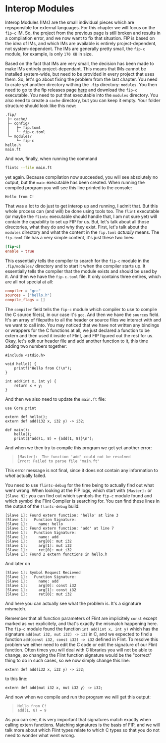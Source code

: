 # Interop Modules

Interop Modules (IMs) are the small individual pieces which are repsponsible for external languages. For this chapter we will focus on the `fip-c` IM. So, the project from the previous page is still broken and results in a compilation error, and we now want to fix that situation. FIP is based on the idea of IMs, and which IMs are available is entirely project-dependent, not system-dependent. The IMs are generally pretty small, the `fip-c` module, for example, is only `170 KB` in size.

Based on the fact that IMs are very small, the decision has been made to make IMs entirely project-dependant. This means that IMs cannot be installed system-wide, but need to be provided in every project that uses them. So, let's go about fixing the problem from the last chapter. You need to crate yet another directory withing the `.fip` directory: `modules`. You then need to go to the fip releases page [here](https://github.com/flint-lang/fip/releases) and download the `fip-c` executable. You need to put that executable into the `modules` directory. You also need to create a `cache` directory, but you can keep it empty. Your folder structure should look like this now:

```
.fip/
 ├─ cache/
 ├─ config/
 │   ├─ fip.toml
 │   └─ fip-c.toml
 └─ modules/
     └─ fip-c
hello.h
main.ft
```

And now, finally, when running the command

```sh
flintc --file main.ft
```

yet again. Because compilation now succeeded, you will see absolutely no output, but the `main` executable has been created. When running the compiled program you will see this line printed to the console:

```
Hello from C!
```

That was a lot to do just to get interop up and running, I admit that. But this whole process can (and will) be done using tools too. The `flint` executable (or maybe the `flintc` executable should handle that, I am not sure yet) will contain the capability to set up FIP for us. But, let's talk about all those directories, what they do and why they exist. First, let's talk about the `modules` directory and what the content in the `fip.toml` *actually* means. The `fip.toml` file has a very simple content, it's just these two lines:

```toml
[fip-c]
enable = true
```

This essentially tells the compiler to search for the `fip-c` module in the `.fip/modules/` directory and to start it when the compiler starts up. It essentially tells the compiler that the module exists and should be used by it. And then we have the `fip-c.toml` file. It only contains three entires, which are all not special at all:

```toml
compiler = "gcc"
sources = ["hello.h"]
compile_flags = []
```

The `compiler` field tells the `fip-c` module which compiler to use to compile the C source file(s), in our case it's `gcc`. And then we have the `sources` field. It's an array of filepaths to all the header or source files we interact with and we want to call into. You may noticed that we have not written any bindings or wrappers for the C functions at all, we just declared a function to be extern and then used it inside of Flint, and FIP figured out the rest for us. Okay, let's edit our header file and add another function to it, this time adding two numbers together:

```
#include <stdio.h>

void hello() {
    printf("Hello from C!\n");
}

int add(int x, int y) {
    return x + y;
}
```

And then we also need to update the `main.ft` file:

```ft
use Core.print

extern def hello();
extern def add(i32 x, i32 y) -> i32;

def main():
    hello();
    print($"add(1, 8) = {add(1, 8)}\n");
```

And when we then try to compile this program we get yet another error:

> ```
> [Master]:  The function 'add' could not be resolved
> Error: Failed to parse file "main.ft"
> ```

<div class="warning">

This error message is not final, since it does not contain any information to *what* actually failed.

You need to use `flintc-debug` for the time being to actually find out what went wrong. When looking at the FIP logs, which start with `[Master]:` or `[Slave N]:` you can find out which symbols the `fip-c` module found and which symbol the Flint Compiler is searching for. You can find these lines in the output of the `flintc-debug` build:

```
[Slave 1]: Found extern function: 'hello' at line 3
[Slave 1]:   Function Signature:
[Slave 1]:     name: hello
[Slave 1]: Found extern function: 'add' at line 7
[Slave 1]:   Function Signature:
[Slave 1]:     name: add
[Slave 1]:     arg[0]: mut i32
[Slave 1]:     arg[1]: mut i32
[Slave 1]:     ret[0]: mut i32
[Slave 1]: Found 2 extern functions in hello.h
```

And later on

```
[Slave 1]: Symbol Request Recieved
[Slave 1]:   Function Signature:
[Slave 1]:     name: add
[Slave 1]:     arg[0]: const i32
[Slave 1]:     arg[1]: const i32
[Slave 1]:     ret[0]: mut i32
```

And here you can actually see what the problem is. It's a signature mismatch.

</div>

Remember that all function parameters of Flint are implicitely `const` except marked as `mut` explicitely, and that's exactly the mismatch happening here. The `fip-c` module found the function `int add(int x, int y)` which has the signature `add(mut i32, mut i32) -> i32` in C, and we expected to find a function `add(const i32, const i32) -> i32` defined in Flint. To resolve this problem we either need to edit the C code or edit the signature of our Flint function. Often times you will deal with C libraries you will not be able to change, so changing the Flint function signature would be the "correct" thing to do in such cases, so we now simply change this line:

```ft
extern def add(i32 x, i32 y) -> i32;
```

to this line:

```ft
extern def add(mut i32 x, mut i32 y) -> i32;
```

And now when we compile and run the program we will get this output:

> ```
> Hello from C!
> add(1, 8) = 9
> ```

As you can see, it is very important that signatures match exactly when calling extern functions. Matching signatures is the basis of FIP, and we will talk more about which Flint types relate to which C types so that you do not need to wonder what went wrong.

